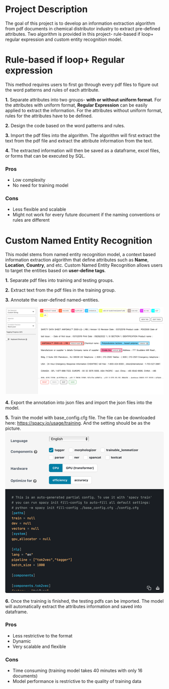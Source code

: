 # Project Description
The goal of this project is to develop an information extraction algorithm from pdf documents in chemical distributor industry to extract pre-defined attributes. Two algorithm is provided in this project- rule-based if loop+ regular expression and custom entity recognition model.
# Rule-based if loop+ Regular expression
This method requires users to first go through every pdf files to figure out the word patterns and rules of each attribute.

**1.** Separate attributes into two groups- **with or without uniform format**. For the attributes with uniform format, **Regular Expression** can be easily applied to extract the information. For the attributes without uniform format, rules for the attributes have to be defined.

**2.** Design the code based on the word patterns and rules.

**3.** Import the pdf files into the algorithm. The algorithm will first extract the text from the pdf file and extract the attribute information from the text.

**4.** The extracted information will then be saved as a dataframe, excel files, or forms that can be executed by SQL.
### Pros
* Low complexity
* No need for training model
### Cons
* Less flexible and scalable
* Might not work for every future document if the naming conventions or rules are different

# Custom Named Entity Recognition
This model stems from named entity recognition model, a context based information extraction algorithm that define attributes such as **Name**, **Location**, **Country**, and etc. Custom Named Entity Recognition allows users to target the entities based on **user-define tags**.

**1.** Separate pdf files into training and testing groups.

**2.** Extract text from the pdf files in the training group.

**3.** Annotate the user-defined named-entities.

![Alt text](https://github.com/ChengOscar/Information-extraction-algorithm-in-chemical-distributor-industry/blob/main/Annotation.png)

**4.** Export the annotation into json files and import the json files into the model.

**5.** Train the model with base_config.cfg file. The file can be downloaded here:  https://spacy.io/usage/training.
And the setting should be as the picture.
![Alt text](https://github.com/ChengOscar/Information-extraction-algorithm-in-chemical-distributor-industry/blob/main/base_config_cfg%20setting.png)

**6.** Once the training is finished, the testing pdfs can be imported. The model will automatically extract the attributes information and saved into dataframe.
### Pros
* Less restrictive to the format
* Dynamic
* Very scalable and flexible
### Cons
* Time consuming (training model takes 40 minutes with only 16 documents)
* Model performance is restrictive to the quality of training data
